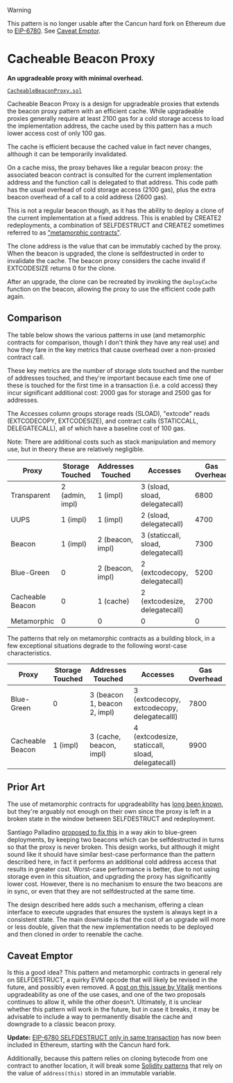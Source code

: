 > [!WARNING]
> This pattern is no longer usable after the Cancun hard fork on Ethereum due to [EIP-6780]. See [Caveat Emptor](#caveat-emptor).

# Cacheable Beacon Proxy

**An upgradeable proxy with minimal overhead.**

[`CacheableBeaconProxy.sol`](./contracts/CacheableBeaconProxy.sol)

Cacheable Beacon Proxy is a design for upgradeable proxies that extends the
beacon proxy pattern with an efficient cache. While upgradeable proxies
generally require at least 2100 gas for a cold storage access to load the
implementation address, the cache used by this pattern has a much lower access
cost of only 100 gas.

The cache is efficient because the cached value in fact never changes, although
it can be temporarily invalidated.

On a cache miss, the proxy behaves like a regular beacon proxy: the associated
beacon contract is consulted for the current implementation address and the
function call is delegated to that address. This code path has the usual
overhead of cold storage access (2100 gas), plus the extra beacon overhead of a
call to a cold address (2600 gas).

This is not a regular beacon though, as it has the ability to deploy a clone of
the current implementation at a fixed address. This is enabled by CREATE2
redeployments, a combination of SELFDESTRUCT and CREATE2 sometimes referred to
as ["metamorphic contracts"].

["metamorphic contracts"]: https://medium.com/@0age/the-promise-and-the-peril-of-metamorphic-contracts-9eb8b8413c5e

The clone address is the value that can be immutably cached by the proxy. When
the beacon is upgraded, the clone is selfdestructed in order to invalidate the
cache. The beacon proxy considers the cache invalid if EXTCODESIZE returns 0
for the clone.

After an upgrade, the clone can be recreated by invoking the `deployCache`
function on the beacon, allowing the proxy to use the efficient code path
again.

## Comparison

The table below shows the various patterns in use (and metamorphic contracts
for comparison, though I don't think they have any real use) and how they fare
in the key metrics that cause overhead over a non-proxied contract call.

These key metrics are the number of storage slots touched and the number of
addresses touched, and they're important because each time one of these is
touched for the first time in a transaction (i.e. a cold access) they incur
significant additional cost: 2000 gas for storage and 2500 gas for addresses.

The Accesses column groups storage reads (SLOAD), "extcode" reads (EXTCODECOPY,
EXTCODESIZE), and contract calls (STATICCALL, DELEGATECALL), all of which have
a baseline cost of 100 gas.

Note: There are additional costs such as stack manipulation and memory use, but
in theory these are relatively negligible.

| Proxy            | Storage Touched | Addresses Touched | Accesses                            | Gas Overhead |
|------------------|-----------------|-------------------|-------------------------------------|--------------|
| Transparent      | 2 (admin, impl) | 1 (impl)          | 3 (sload, sload, delegatecall)      | 6800         |
| UUPS             | 1 (impl)        | 1 (impl)          | 2 (sload, delegatecall)             | 4700         |
| Beacon           | 1 (impl)        | 2 (beacon, impl)  | 3 (staticcall, sload, delegatecall) | 7300         |
| Blue-Green       | 0               | 2 (beacon, impl)  | 2 (extcodecopy, delegatecall)       | 5200         |
| Cacheable Beacon | 0               | 1 (cache)         | 2 (extcodesize, delegatecall)       | 2700         |
| Metamorphic      | 0               | 0                 | 0                                   | 0            |

The patterns that rely on metamorphic contracts as a building block, in a few
exceptional situations degrade to the following worst-case characteristics.

| Proxy            | Storage Touched | Addresses Touched            | Accesses                                         | Gas Overhead |
|------------------|-----------------|------------------------------|--------------------------------------------------|--------------|
| Blue-Green       | 0               | 3 (beacon 1, beacon 2, impl) | 3 (extcodecopy, extcodecopy, delegatecalll)      | 7800         |
| Cacheable Beacon | 1 (impl)        | 3 (cache, beacon, impl)      | 4 (extcodesize, staticcall, sload, delegatecall) | 9900         |

## Prior Art

The use of metamorphic contracts for upgradeability has [long been known], but
they're arguably not enough on their own since the proxy is left in a broken
state in the window between SELFDESTRUCT and redeployment.

[long been known]: https://medium.com/@jason.carver/defend-against-wild-magic-in-the-next-ethereum-upgrade-b008247839d2

Santiago Palladino [proposed to fix this] in a way akin to blue-green
deployments, by keeping two beacons which can be selfdestructed in turns so
that the proxy is never broken. This design works, but although it might sound
like it should have similar best-case performance than the pattern described
here, in fact it performs an additional cold address access that results in
greater cost. Worst-case performance is better, due to not using storage even
in this situation, and upgrading the proxy has significantly lower cost.
However, there is no mechanism to ensure the two beacons are in sync, or even
that they are not selfdestructed at the same time.

[proposed to fix this]: https://github.com/spalladino/ethereum-upgrade-storage-free/

The design described here adds such a mechanism, offering a clean interface to
execute upgrades that ensures the system is always kept in a consistent state.
The main downside is that the cost of an upgrade will more or less double,
given that the new implementation needs to be deployed and then cloned in order
to reenable the cache.

## Caveat Emptor

Is this a good idea? This pattern and metamorphic contracts in general rely on
SELFDESTRUCT, a quirky EVM opcode that will likely be revised in the future,
and possibly even removed. A [post on this issue by Vitalik] mentions
upgradeability as one of the use cases, and one of the two proposals continues
to allow it, while the other doesn't. Ultimately, it is unclear whether this
pattern will work in the future, but in case it breaks, it may be advisable to
include a way to permanently disable the cache and downgrade to a classic
beacon proxy.

[post on this issue by Vitalik]: https://hackmd.io/@vbuterin/selfdestruct

**Update:** [EIP-6780 SELFDESTRUCT only in same transaction][EIP-6780] has now
been included in Ethereum, starting with the Cancun hard fork.

[EIP-6780]: https://eips.ethereum.org/EIPS/eip-6780

Additionally, because this pattern relies on cloning bytecode from one contract
to another location, it will break some [Solidity patterns] that rely on the
value of `address(this)` stored in an immutable variable.

[Solidity patterns]: https://github.com/OpenZeppelin/openzeppelin-contracts/blob/v4.6.0/contracts/proxy/utils/UUPSUpgradeable.sol#L23-L36
